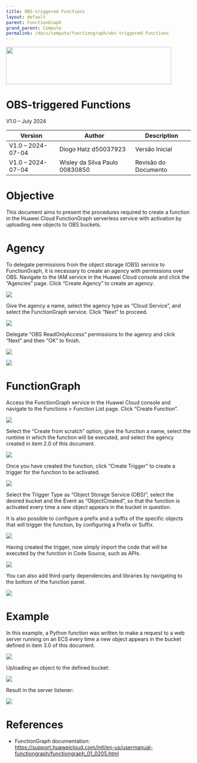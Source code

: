 ```yaml
---
title: OBS-triggered Functions
layout: default
parent: FunctionGraph
grand_parent: Compute
permalink: /docs/compute/functiongraph/obs-triggered-functions
---
```

<img width="450px" height="102px" src="https://console-static.huaweicloud.com/static/authui/20210202115135/public/custom/images/logo-en.svg">

# OBS-triggered Functions

V1.0 – July 2024

| **Version**       | **Author**                     | **Description**      |
| ----------------- | ------------------------------ | -------------------- |
| V1.0 – 2024-07-04 | Diogo Hatz d50037923           | Versão Inicial       |
| V1.0 – 2024-07-04 | Wisley da Silva Paulo 00830850 | Revisão do Documento |

# Objective

This document aims to present the procedures required to create a function in the Huawei Cloud FunctionGraph serverless service with activation by uploading new objects to OBS buckets.

# Agency

To delegate permissions from the object storage (OBS) service to FunctionGraph, it is necessary to create an agency with permissions over OBS. Navigate to the IAM service in the Huawei Cloud console and click the “Agencies” page. Click “Create Agency” to create an agency.

![](/huaweicloud-knowledge-base/assets/images/compute/functiongraph/obs-triggered-functions/image3.png)

Give the agency a name, select the agency type as “Cloud Service”, and select the FunctionGraph service. Click “Next” to proceed.

![](/huaweicloud-knowledge-base/assets/images/compute/functiongraph/obs-triggered-functions/image4.png)

Delegate “OBS ReadOnlyAccess” permissions to the agency and click
“Next” and then “OK” to finish.

![](/huaweicloud-knowledge-base/assets/images/compute/functiongraph/obs-triggered-functions/image5.png)

![](/huaweicloud-knowledge-base/assets/images/compute/functiongraph/obs-triggered-functions/image6.png)

# FunctionGraph

Access the FunctionGraph service in the Huawei Cloud console and navigate to
the Functions \> Function List page. Click “Create Function”.

![](/huaweicloud-knowledge-base/assets/images/compute/functiongraph/obs-triggered-functions/image7.png)

Select the “Create from scratch” option, give the function a name,
select the runtime in which the function will be executed, and select the agency
created in item 2.0 of this document.

![](/huaweicloud-knowledge-base/assets/images/compute/functiongraph/obs-triggered-functions/image8.png)

Once you have created the function, click “Create Trigger” to create a trigger
for the function to be activated.

![](/huaweicloud-knowledge-base/assets/images/compute/functiongraph/obs-triggered-functions/image9.png)

Select the Trigger Type as “Object Storage Service (OBS)”,
select the desired bucket and the Event as “ObjectCreated”, so that the
function is activated every time a new object appears in the bucket in question.

It is also possible to configure a prefix and a suffix of the specific objects that will trigger the function, by configuring a Prefix or Suffix.

![](/huaweicloud-knowledge-base/assets/images/compute/functiongraph/obs-triggered-functions/image10.png)

Having created the trigger, now simply import the code that will be executed by the function in Code Source, such as APIs.

![](/huaweicloud-knowledge-base/assets/images/compute/functiongraph/obs-triggered-functions/image11.png)

You can also add third-party dependencies and libraries by navigating to the bottom of the function panel.

![](/huaweicloud-knowledge-base/assets/images/compute/functiongraph/obs-triggered-functions/image12.png)

# Example

In this example, a Python function was written to make a request to a web server running on an ECS every time a new object appears in the bucket defined in item 3.0 of this document.

![](/huaweicloud-knowledge-base/assets/images/compute/functiongraph/obs-triggered-functions/image13.png)

Uploading an object to the defined bucket:

![](/huaweicloud-knowledge-base/assets/images/compute/functiongraph/obs-triggered-functions/image14.png)

Result in the server listener:

![](/huaweicloud-knowledge-base/assets/images/compute/functiongraph/obs-triggered-functions/image15.png)

# References

- FunctionGraph documentation: <https://support.huaweicloud.com/intl/en-us/usermanual-functiongraph/functiongraph_01_0205.html>
